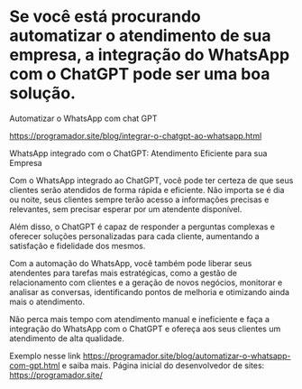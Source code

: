 # Se você está procurando automatizar o atendimento de sua empresa, a integração do WhatsApp com o ChatGPT pode ser uma boa solução.
Automatizar o WhatsApp com chat GPT

https://programador.site/blog/integrar-o-chatgpt-ao-whatsapp.html

WhatsApp integrado com o ChatGPT: Atendimento Eficiente para sua Empresa

Com o WhatsApp integrado ao ChatGPT, você pode ter certeza de que seus clientes serão atendidos de forma rápida e eficiente. Não importa se é dia ou noite, seus clientes sempre terão acesso a informações precisas e relevantes, sem precisar esperar por um atendente disponível. 

Além disso, o ChatGPT é capaz de responder a perguntas complexas e oferecer soluções personalizadas para cada cliente, aumentando a satisfação e fidelidade dos mesmos.

Com a automação do WhatsApp, você também pode liberar seus atendentes para tarefas mais estratégicas, como a gestão de relacionamento com clientes e a geração de novos negócios, monitorar e analisar as conversas, identificando pontos de melhoria e otimizando ainda mais o atendimento.

Não perca mais tempo com atendimento manual e ineficiente e faça a integração do WhatsApp com o ChatGPT e ofereça aos seus clientes um atendimento de alta qualidade.

Exemplo nesse link https://programador.site/blog/automatizar-o-whatsapp-com-gpt.html e saiba mais.
Página inicial do desenvolvedor de sites: https://programador.site/
